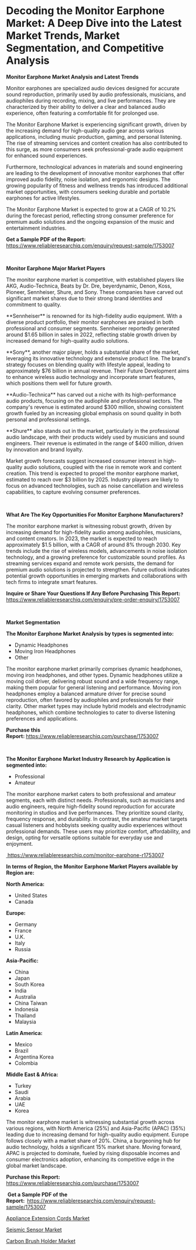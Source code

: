 <p><h1>Decoding the Monitor Earphone Market: A Deep Dive into the Latest Market Trends, Market Segmentation, and Competitive Analysis</h1></p><p><strong>Monitor Earphone Market Analysis and Latest Trends</strong></p>
<p><p>Monitor earphones are specialized audio devices designed for accurate sound reproduction, primarily used by audio professionals, musicians, and audiophiles during recording, mixing, and live performances. They are characterized by their ability to deliver a clear and balanced audio experience, often featuring a comfortable fit for prolonged use.</p><p>The Monitor Earphone Market is experiencing significant growth, driven by the increasing demand for high-quality audio gear across various applications, including music production, gaming, and personal listening. The rise of streaming services and content creation has also contributed to this surge, as more consumers seek professional-grade audio equipment for enhanced sound experiences. </p><p>Furthermore, technological advances in materials and sound engineering are leading to the development of innovative monitor earphones that offer improved audio fidelity, noise isolation, and ergonomic designs. The growing popularity of fitness and wellness trends has introduced additional market opportunities, with consumers seeking durable and portable earphones for active lifestyles. </p><p>The Monitor Earphone Market is expected to grow at a CAGR of 10.2% during the forecast period, reflecting strong consumer preference for premium audio solutions and the ongoing expansion of the music and entertainment industries.</p></p>
<p><strong>Get a Sample PDF of the Report:&nbsp;</strong> <a href="https://www.reliableresearchiq.com/enquiry/request-sample/1753007?utm_campaign=1896&utm_medium=2&utm_source=Github&utm_content=ia&utm_term=11022025&utm_id=monitor-earphone">https://www.reliableresearchiq.com/enquiry/request-sample/1753007</a></p>
<p>&nbsp;</p>
<p><strong>Monitor Earphone Major Market Players</strong></p>
<p><p>The monitor earphone market is competitive, with established players like AKG, Audio-Technica, Beats by Dr. Dre, beyerdynamic, Denon, Koss, Pioneer, Sennheiser, Shure, and Sony. These companies have carved out significant market shares due to their strong brand identities and commitment to quality.</p><p>**Sennheiser** is renowned for its high-fidelity audio equipment. With a diverse product portfolio, their monitor earphones are praised in both professional and consumer segments. Sennheiser reportedly generated around $1.65 billion in sales in 2022, reflecting stable growth driven by increased demand for high-quality audio solutions.</p><p>**Sony**, another major player, holds a substantial share of the market, leveraging its innovative technology and extensive product line. The brand's strategy focuses on blending quality with lifestyle appeal, leading to approximately $76 billion in annual revenue. Their Future Development aims to enhance wireless audio technology and incorporate smart features, which positions them well for future growth.</p><p>**Audio-Technica** has carved out a niche with its high-performance audio products, focusing on the audiophile and professional sectors. The company's revenue is estimated around $300 million, showing consistent growth fueled by an increasing global emphasis on sound quality in both personal and professional settings.</p><p>**Shure** also stands out in the market, particularly in the professional audio landscape, with their products widely used by musicians and sound engineers. Their revenue is estimated in the range of $400 million, driven by innovation and brand loyalty.</p><p>Market growth forecasts suggest increased consumer interest in high-quality audio solutions, coupled with the rise in remote work and content creation. This trend is expected to propel the monitor earphone market, estimated to reach over $3 billion by 2025. Industry players are likely to focus on advanced technologies, such as noise cancellation and wireless capabilities, to capture evolving consumer preferences.</p></p>
<p>&nbsp;</p>
<p><strong>What Are The Key Opportunities For Monitor Earphone Manufacturers?</strong></p>
<p><p>The monitor earphone market is witnessing robust growth, driven by increasing demand for high-fidelity audio among audiophiles, musicians, and content creators. In 2023, the market is expected to reach approximately $1.5 billion, with a CAGR of around 8% through 2030. Key trends include the rise of wireless models, advancements in noise isolation technology, and a growing preference for customizable sound profiles. As streaming services expand and remote work persists, the demand for premium audio solutions is projected to strengthen. Future outlook indicates potential growth opportunities in emerging markets and collaborations with tech firms to integrate smart features.</p></p>
<p><strong>Inquire or Share Your Questions If Any Before Purchasing This Report:</strong> <a href="https://www.reliableresearchiq.com/enquiry/pre-order-enquiry/1753007?utm_campaign=1896&utm_medium=2&utm_source=Github&utm_content=ia&utm_term=11022025&utm_id=monitor-earphone">https://www.reliableresearchiq.com/enquiry/pre-order-enquiry/1753007</a></p>
<p>&nbsp;</p>
<p><strong>Market Segmentation</strong></p>
<p><strong>The Monitor Earphone Market Analysis by types is segmented into:</strong></p>
<p><ul><li>Dynamic Headphones</li><li>Moving Iron Headphones</li><li>Other</li></ul></p>
<p><p>The monitor earphone market primarily comprises dynamic headphones, moving iron headphones, and other types. Dynamic headphones utilize a moving coil driver, delivering robust sound and a wide frequency range, making them popular for general listening and performance. Moving iron headphones employ a balanced armature driver for precise sound reproduction, often favored by audiophiles and professionals for their clarity. Other market types may include hybrid models and electrodynamic headphones, which combine technologies to cater to diverse listening preferences and applications.</p></p>
<p><strong>Purchase this Report:&nbsp;</strong><a href="https://www.reliableresearchiq.com/purchase/1753007?utm_campaign=1896&utm_medium=2&utm_source=Github&utm_content=ia&utm_term=11022025&utm_id=monitor-earphone">https://www.reliableresearchiq.com/purchase/1753007</a></p>
<p>&nbsp;</p>
<p><strong>The Monitor Earphone Market Industry Research by Application is segmented into:</strong></p>
<p><ul><li>Professional</li><li>Amateur</li></ul></p>
<p><p>The monitor earphone market caters to both professional and amateur segments, each with distinct needs. Professionals, such as musicians and audio engineers, require high-fidelity sound reproduction for accurate monitoring in studios and live performances. They prioritize sound clarity, frequency response, and durability. In contrast, the amateur market targets casual listeners and hobbyists seeking quality audio experiences without professional demands. These users may prioritize comfort, affordability, and design, opting for versatile options suitable for everyday use and enjoyment.</p></p>
<p><a href="https://www.reliableresearchiq.com/monitor-earphone-r1753007?utm_campaign=1896&utm_medium=2&utm_source=Github&utm_content=ia&utm_term=11022025&utm_id=monitor-earphone">&nbsp;https://www.reliableresearchiq.com/monitor-earphone-r1753007</a></p>
<p><strong>In terms of Region, the Monitor Earphone Market Players available by Region are:</strong></p>
<p>
    <p> <strong> North America: </strong>
        <ul>
            <li>United States</li>
            <li>Canada</li>
        </ul>
        </p> 
    <p> <strong> Europe: </strong>
        <ul>
            <li>Germany</li>
            <li>France</li>
            <li>U.K.</li>
            <li>Italy</li>
            <li>Russia</li>
        </ul>
        </p> 
    <p> <strong> Asia-Pacific: </strong>
        <ul>
            <li>China</li>
            <li>Japan</li>
            <li>South Korea</li>
            <li>India</li>
            <li>Australia</li>
            <li>China Taiwan</li>
            <li>Indonesia</li>
            <li>Thailand</li>
            <li>Malaysia</li>
        </ul>
        </p> 
    <p> <strong> Latin America: </strong>
        <ul>
            <li>Mexico</li>
            <li>Brazil</li>
            <li>Argentina Korea</li>
            <li>Colombia</li>
        </ul>
        </p> 
    <p> <strong> Middle East & Africa: </strong>
        <ul>
            <li>Turkey</li>
            <li>Saudi</li>
            <li>Arabia</li>
            <li>UAE</li>
            <li>Korea</li>
        </ul>
    </p>
    </p>
<p><p>The monitor earphone market is witnessing substantial growth across various regions, with North America (25%) and Asia-Pacific (APAC) (35%) leading due to increasing demand for high-quality audio equipment. Europe follows closely with a market share of 20%. China, a burgeoning hub for audio technology, holds a significant 15% market share. Moving forward, APAC is projected to dominate, fueled by rising disposable incomes and consumer electronics adoption, enhancing its competitive edge in the global market landscape.</p></p>
<p><strong>Purchase this Report: </strong><a href="https://www.reliableresearchiq.com/purchase/1753007?utm_campaign=1896&utm_medium=2&utm_source=Github&utm_content=ia&utm_term=11022025&utm_id=monitor-earphone">https://www.reliableresearchiq.com/purchase/1753007</a></p>
<p>&nbsp;<strong>Get a Sample PDF of the Report:&nbsp;&nbsp;</strong><a href="https://www.reliableresearchiq.com/enquiry/request-sample/1753007?utm_campaign=1896&utm_medium=2&utm_source=Github&utm_content=ia&utm_term=11022025&utm_id=monitor-earphone">https://www.reliableresearchiq.com/enquiry/request-sample/1753007</a></p>
<p><strong></strong></p>
<p><p><a href="https://github.com/shirlantosx7/Market-Research-Report-List-1/blob/main/appliance-extension-cords-market.md?utm_campaign=1896&utm_medium=2&utm_source=Github&utm_content=ia&utm_term=11022025&utm_id=monitor-earphone">Appliance Extension Cords Market</a></p><p><a href="https://github.com/varmavittakj/Market-Research-Report-List-1/blob/main/seismic-sensor-market.md?utm_campaign=1896&utm_medium=2&utm_source=Github&utm_content=ia&utm_term=11022025&utm_id=monitor-earphone">Seismic Sensor Market</a></p><p><a href="https://github.com/ziwersekos/Market-Research-Report-List-1/blob/main/carbon-brush-holder-market.md?utm_campaign=1896&utm_medium=2&utm_source=Github&utm_content=ia&utm_term=11022025&utm_id=monitor-earphone">Carbon Brush Holder Market</a></p></p>